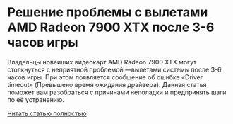 # Решение проблемы с вылетами AMD Radeon 7900 XTX после 3-6 часов игры



Владельцы новейших видеокарт AMD Radeon 7900 XTX могут столкнуться с неприятной проблемой —вылетами системы после 3-6 часов игры. При этом появляется сообщение об ошибке «Driver timeout» (Превышено время ожидания драйвера). Данная статья поможет вам разобраться с причинами неполадки и предпринять шаги по её устранению.

[Читать статью полностью](https://xyberbara.com/gaming/driver-timeout-7900/)
